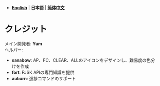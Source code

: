 - [**English**](en/CREDITS.md) | **日本語** | [**简体中文**](zh/CREDITS.md)

# **クレジット**
メイン開発者: **Yum**  
ヘルパー:  
- **sanabow**: AP、FC、CLEAR、ALLのアイコンをデザインし、難易度の色分けを作成  
- **fort**: PJSK APIの専門知識を提供  
- **auburn**: 進捗コマンドのサポート  
